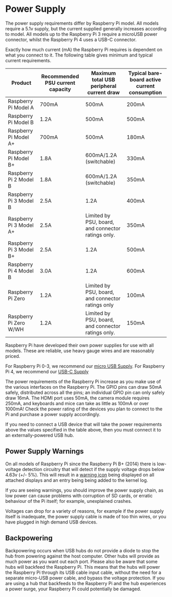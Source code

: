 # Power Supply

The power supply requirements differ by Raspberry Pi model. All models require a 5.1v supply, but the current supplied generally increases according to model. All models up to the Raspberry Pi 3 require a microUSB power connector, whilst the Raspberry Pi 4 uses a USB-C connector.

Exactly how much current (mA) the Raspberry Pi requires is dependent on what you connect to it. The following table gives minimum and typical current requirements. 

| Product | Recommended PSU current capacity | Maximum total USB peripheral current draw | Typical bare-board active current consumption |
|-|-|-|-|
|Raspberry Pi Model A | 700mA | 500mA | 200mA |
| Raspberry Pi Model B |1.2A | 500mA | 500mA |
| Raspberry Pi Model A+ | 700mA | 500mA | 180mA
| Raspberry Pi Model B+ | 1.8A | 600mA/1.2A (switchable)| 330mA |
| Raspberry Pi 2 Model B | 1.8A | 600mA/1.2A (switchable) | 350mA |
| Raspberry Pi 3 Model B | 2.5A | 1.2A | 400mA |
| Raspberry Pi 3 Model A+ | 2.5A | Limited by PSU, board, and connector ratings only. | 350mA |
| Raspberry Pi 3 Model B+ | 2.5A | 1.2A | 500mA |
| Raspberry Pi 4 Model B | 3.0A | 1.2A | 600mA |
| Raspberry Pi Zero | 1.2A | Limited by PSU, board, and connector ratings only | 100mA |
| Raspberry Pi Zero W/WH | 1.2A | Limited by PSU, board, and connector ratings only.| 150mA |

Raspberry Pi have developed their own power supplies for use with all models. These are reliable, use heavy gauge wires and are reasonably priced. 

For Raspberry Pi 0-3, we recommend our [micro USB Supply](https://www.raspberrypi.org/products/raspberry-pi-universal-power-supply/). For Raspberry Pi 4, we recommend our [USB-C Supply](https://www.raspberrypi.org/products/type-c-power-supply/)

The power requirements of the Raspberry Pi increase as you make use of the various interfaces on the Raspberry Pi. The GPIO pins can draw 50mA safely, distributed across all the pins; an individual GPIO pin can only safely draw 16mA. The HDMI port uses 50mA, the camera module requires 250mA, and keyboards and mice can take as little as 100mA or over 1000mA! Check the power rating of the devices you plan to connect to the Pi and purchase a power supply accordingly.

If you need to connect a USB device that will take the power requirements above the values specified in the table above, then you must connect it to an externally-powered USB hub.

## Power Supply Warnings

On all models of Raspberry Pi since the Raspberry Pi B+ (2014) there is low-voltage detection circuitry that will detect if the supply voltage drops below 4.63v (+/- 5%). This will result in a [warning icon](../../../configuration/warning-icons.md) being displayed on all attached displays and an entry being being added to the kernel log.

If you are seeing warnings, you should improve the power supply chain, as low power can cause problems with corruption of SD cards, or erratic behaviour of the Pi itself; for example, unexplained crashes. 

Voltages can drop for a variety of reasons, for example if the power supply itself is inadequate, the power supply cable is made of too thin wires, or you have plugged in high demand USB devices. 

## Backpowering

Backpowering occurs when USB hubs do not provide a diode to stop the hub from powering against the host computer. Other hubs will provide as much power as you want out each port. Please also be aware that some hubs will backfeed the Raspberry Pi. This means that the hubs will power the Raspberry Pi through its USB cable input cable, without the need for a separate micro-USB power cable, and bypass the voltage protection. If you are using a hub that backfeeds to the Raspberry Pi and the hub experiences a power surge, your Raspberry Pi could potentially be damaged.
